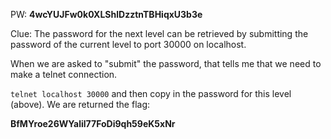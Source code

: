 PW: **4wcYUJFw0k0XLShlDzztnTBHiqxU3b3e**

Clue: The password for the next level can be retrieved by submitting the password of the current level to port 30000 on localhost.

When we are asked to "submit" the password, that tells me that we need to make a telnet connection.

`telnet localhost 30000` and then copy in the password for this level (above). We are returned the flag:

**BfMYroe26WYalil77FoDi9qh59eK5xNr**
